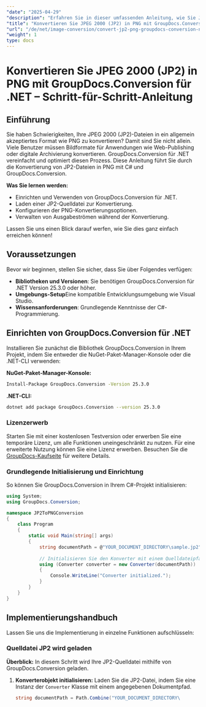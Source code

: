 ```yaml
---
"date": "2025-04-29"
"description": "Erfahren Sie in dieser umfassenden Anleitung, wie Sie JP2-Dateien mit GroupDocs.Conversion für .NET in das PNG-Format konvertieren. Ideal für Web-Publishing und digitale Archivierung."
"title": "Konvertieren Sie JPEG 2000 (JP2) in PNG mit GroupDocs.Conversion für .NET – Schritt-für-Schritt-Anleitung"
"url": "/de/net/image-conversion/convert-jp2-png-groupdocs-conversion-net/"
"weight": 1
type: docs
---
```

# Konvertieren Sie JPEG 2000 (JP2) in PNG mit GroupDocs.Conversion für .NET – Schritt-für-Schritt-Anleitung

## Einführung

Sie haben Schwierigkeiten, Ihre JPEG 2000 (JP2)-Dateien in ein allgemein akzeptiertes Format wie PNG zu konvertieren? Damit sind Sie nicht allein. Viele Benutzer müssen Bildformate für Anwendungen wie Web-Publishing oder digitale Archivierung konvertieren. GroupDocs.Conversion für .NET vereinfacht und optimiert diesen Prozess. Diese Anleitung führt Sie durch die Konvertierung von JP2-Dateien in PNG mit C# und GroupDocs.Conversion.

**Was Sie lernen werden:**
- Einrichten und Verwenden von GroupDocs.Conversion für .NET.
- Laden einer JP2-Quelldatei zur Konvertierung.
- Konfigurieren der PNG-Konvertierungsoptionen.
- Verwalten von Ausgabeströmen während der Konvertierung.

Lassen Sie uns einen Blick darauf werfen, wie Sie dies ganz einfach erreichen können!

## Voraussetzungen

Bevor wir beginnen, stellen Sie sicher, dass Sie über Folgendes verfügen:
- **Bibliotheken und Versionen**: Sie benötigen GroupDocs.Conversion für .NET Version 25.3.0 oder höher.
- **Umgebungs-Setup**Eine kompatible Entwicklungsumgebung wie Visual Studio.
- **Wissensanforderungen**: Grundlegende Kenntnisse der C#-Programmierung.

## Einrichten von GroupDocs.Conversion für .NET

Installieren Sie zunächst die Bibliothek GroupDocs.Conversion in Ihrem Projekt, indem Sie entweder die NuGet-Paket-Manager-Konsole oder die .NET-CLI verwenden:

**NuGet-Paket-Manager-Konsole:**

```bash
Install-Package GroupDocs.Conversion -Version 25.3.0
```

**\.NET-CLI:**

```bash
dotnet add package GroupDocs.Conversion --version 25.3.0
```

### Lizenzerwerb

Starten Sie mit einer kostenlosen Testversion oder erwerben Sie eine temporäre Lizenz, um alle Funktionen uneingeschränkt zu nutzen. Für eine erweiterte Nutzung können Sie eine Lizenz erwerben. Besuchen Sie die [GroupDocs-Kaufseite](https://purchase.groupdocs.com/buy) für weitere Details.

### Grundlegende Initialisierung und Einrichtung

So können Sie GroupDocs.Conversion in Ihrem C#-Projekt initialisieren:

```csharp
using System;
using GroupDocs.Conversion;

namespace JP2ToPNGConversion
{
    class Program
    {
        static void Main(string[] args)
        {
            string documentPath = @"YOUR_DOCUMENT_DIRECTORY\sample.jp2";
            
            // Initialisieren Sie den Konverter mit einem Quelldateipfad
            using (Converter converter = new Converter(documentPath))
            {
                Console.WriteLine("Converter initialized.");
            }
        }
    }
}
```

## Implementierungshandbuch

Lassen Sie uns die Implementierung in einzelne Funktionen aufschlüsseln:

### Quelldatei JP2 wird geladen

**Überblick:** In diesem Schritt wird Ihre JP2-Quelldatei mithilfe von GroupDocs.Conversion geladen.

1. **Konverterobjekt initialisieren:**
   Laden Sie die JP2-Datei, indem Sie eine Instanz der `Converter` Klasse mit einem angegebenen Dokumentpfad.
    
   ```csharp
   string documentPath = Path.Combine("YOUR_DOCUMENT_DIRECTORY\